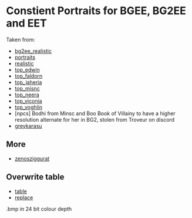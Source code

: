 # Constient Portraits for BGEE, BG2EE and EET

Taken from:

- [bg2ee_realistic](https://www.nexusmods.com/baldursgate2ee/mods/76)
- [portraits](https://forums.beamdog.com/discussion/87200/some-stable-diffusion-potraits#latest)
- [realistic](https://www.nexusmods.com/baldursgate/mods/52)
- [top_edwin](https://www.nexusmods.com/baldursgate/mods/52)
- [top_faldorn](https://github.com/dark0dave/ensrick_portraits)
- [top_jaheria](https://www.nexusmods.com/baldursgate/mods/7)
- [top_misnc](https://github.com/dark0dave/ensrick_portraits)
- [top_neera](https://github.com/dark0dave/ensrick_portrait)
- [top_viconia](https://github.com/dark0dave/ensrick_portraits)
- [top_voghlin](https://github.com/dark0dave/ensrick_portraits)
- [npcs] Bodhi from Minsc and Boo Book of Villainy to have a higher resolution alternate for her in BG2, stolen from Troveur on discord
- [greykarasu](https://steamcommunity.com/id/GreyKarasu)

## More

- [zenosziggurat](https://zenosziggurat.com/rpg-character-sketches-baldurs-gate-revisited-6/)

## Overwrite table

- [table](https://baldursgate.fandom.com/wiki/Portrait_File_Names)
- [replace](https://baldursgate.fandom.com/wiki/Portraits#Adding_Custom_Portraits)

.bmp in 24 bit colour depth
